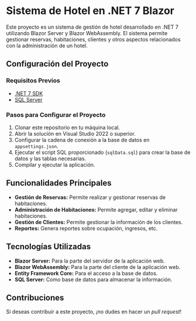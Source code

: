 # Sistema de Hotel en .NET 7 Blazor

Este proyecto es un sistema de gestión de hotel desarrollado en .NET 7 utilizando Blazor Server y Blazor WebAssembly. El sistema permite gestionar reservas, habitaciones, clientes y otros aspectos relacionados con la administración de un hotel.

## Configuración del Proyecto

### Requisitos Previos

- [.NET 7 SDK](https://dotnet.microsoft.com/download/dotnet/7.0)
- [SQL Server](https://www.microsoft.com/es-es/sql-server/sql-server-downloads)

### Pasos para Configurar el Proyecto

1. Clonar este repositorio en tu máquina local.
2. Abrir la solución en Visual Studio 2022 o superior.
3. Configurar la cadena de conexión a la base de datos en `appsettings.json`.
4. Ejecutar el script SQL proporcionado (`sqlData.sql`) para crear la base de datos y las tablas necesarias.
5. Compilar y ejecutar la aplicación.

## Funcionalidades Principales

- **Gestión de Reservas:** Permite realizar y gestionar reservas de habitaciones.
- **Administración de Habitaciones:** Permite agregar, editar y eliminar habitaciones.
- **Gestión de Clientes:** Permite gestionar la información de los clientes.
- **Reportes:** Genera reportes sobre ocupación, ingresos, etc.

## Tecnologías Utilizadas

- **Blazor Server:** Para la parte del servidor de la aplicación web.
- **Blazor WebAssembly:** Para la parte del cliente de la aplicación web.
- **Entity Framework Core:** Para el acceso a la base de datos.
- **SQL Server:** Como base de datos para almacenar la información.

## Contribuciones

Si deseas contribuir a este proyecto, ¡no dudes en hacer un *pull request*!
